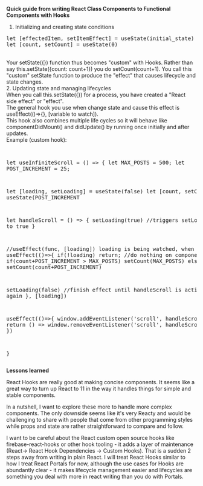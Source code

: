 <b>Quick guide from writing React Class Components to Functional Components with Hooks </b>
<br/>
1. Initializing and creating state conditions
<pre>
let [effectedItem, setItemEffect] = useState(initial_state)
let [count, setCount] = useState(0)
</pre>
<br/>
Your setState({}) function thus becomes "custom" with Hooks. Rather than say this.setState({count: count+1}) you do setCount(count+1). You call this "custom" setState function to produce the "effect" that causes lifecycle and state changes.

<br/>
2. Updating state and managing lifecycles <br/>
When you call this.setState({}) for a process, you have created a "React side effect" or "effect".<br/>
The general hook you use when change state and cause this effect is useEffect(()=>{}, [variable to watch]).
<br/>
This hook also combines multiple life cycles so it will behave like componentDidMount() and didUpdate() by running once initially and after updates.
<br/>
Example (custom hook):
<pre>

let useInfiniteScroll = () => {
let MAX_POSTS = 500;
let POST_INCREMENT = 25; 

let [loading, setLoading] = useState(false)
let [count, setCount] = useState(POST_INCREMENT

let handleScroll = () => {
  setLoading(true) //triggers setLoading to true
}


//useEffect(func, [loading]) loading is being watched, when true: run
useEffect(()=>{ 
  if(!loading) return; //do nothing on componentMount
  if(count+POST_INCREMENT > MAX_POSTS)
    setCount(MAX_POSTS)
  else
    setCount(count+POST_INCREMENT)
   
  setLoading(false) //finish effect until handleScroll is activated again
}, [loading])

useEffect(()=>{
  window.addEventListener('scroll', handleScroll);
  return () => window.removeEventListener('scroll', handleScroll)
})

}
</pre>





<b>Lessons learned</b>
<br/>

React Hooks are really good at making concise components. It seems like a great way to turn up React to 11 in the way it handles things for simple and stable components. 

In a nutshell, I want to explore these more to handle more complex components. The only downside seems like it's very Reacty and would be challenging to share with people that come from other programming styles while props and state are rather straightforward to compare and follow.

I want to be careful about the React custom open source hooks like firebase-react-hooks or other hook tooling - it adds a layer of maintenance (React-> React Hook Dependencies -> Custom Hooks). That is a sudden 2 steps away from writing in plain React. I will treat React Hooks similar to how I treat React Portals for now, although the use cases for Hooks are abundantly clear - it makes lifecycle management easier and lifecycles are something you deal with more in react writing than you do with Portals.
